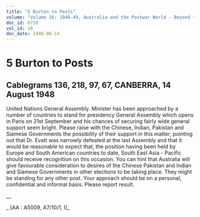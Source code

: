 ```yaml
---
title: "5 Burton to Posts"
volume: "Volume 16: 1948-49, Australia and the Postwar World - Beyond the Region"
doc_id: 6720
vol_id: 16
doc_date: 1948-08-14
---
```


# 5 Burton to Posts

## Cablegrams 136, 218, 97, 67, CANBERRA, 14 August 1948

United Nations General Assembly. Minister has been approached by a number of countries to stand for presidency General Assembly which opens in Paris on 21st September and his chances of securing fairly wide general support seem bright. Please raise with the Chinese, Indian, Pakistan and Siamese Governments the possibility of their support in this matter, pointing out that Dr. Evatt was narrowly defeated at the last Assembly and that it would be reasonable to expect that, the position having been held by Europe and South American countries to date, South East Asia - Pacific should receive recognition on this occasion. You can hint that Australia will give favourable consideration to desires of the Chinese Pakistan and Indian and Siamese Governments in other elections to be taking place. They might be standing for any other post. Your approach should be on a personal, confidential and informal basis. Please report result.

__

_ [AA : A5009, A7/10/1, I]_

